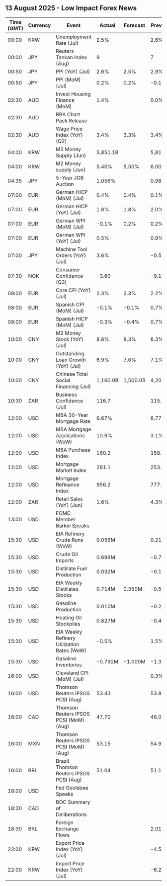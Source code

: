 ## 13 August 2025 - Low Impact Forex News

| Time (GMT) | Currency | Event | Actual | Forecast | Previous |
|------|----------|-------|--------|----------|----------|
| 00:00 | KRW | Unemployment Rate (Jul) | 2.5% |  | 2.6% |
| 00:00 | JPY | Reuters Tankan Index (Aug) | 9 |  | 7 |
| 00:50 | JPY | PPI (YoY) (Jul) | 2.6% | 2.5% | 2.9% |
| 00:50 | JPY | PPI (MoM) (Jul) | 0.2% | 0.2% | -0.1% |
| 02:30 | AUD | Invest Housing Finance (MoM) | 1.4% |  | 0.0% |
| 02:30 | AUD | RBA Chart Pack Release |  |  |  |
| 02:30 | AUD | Wage Price Index (YoY) (Q2) | 3.4% | 3.3% | 3.4% |
| 04:00 | KRW | M3 Money Supply (Jun) | 5,851.1B |  | 5,815.4B |
| 04:00 | KRW | M2 Money supply (Jun) | 5.40% | 5.50% | 6.00% |
| 04:35 | JPY | 5-Year JGB Auction | 1.056% |  | 0.989% |
| 07:00 | EUR | German HICP (MoM) (Jul) | 0.4% | 0.4% | 0.1% |
| 07:00 | EUR | German HICP (YoY) (Jul) | 1.8% | 1.8% | 2.0% |
| 07:00 | EUR | German WPI (MoM) (Jul) | -0.1% | 0.2% | 0.2% |
| 07:00 | EUR | German WPI (YoY) (Jul) | 0.5% |  | 0.9% |
| 07:00 | JPY | Machine Tool Orders (YoY) (Jul) | 3.6% |  | -0.5% |
| 07:30 | NOK | Consumer Confidence (Q3) | -3.60 |  | -9.10 |
| 08:00 | EUR | Core CPI (YoY) (Jul) | 2.3% | 2.3% | 2.2% |
| 08:00 | EUR | Spanish CPI (MoM) (Jul) | -0.1% | -0.1% | 0.7% |
| 08:00 | EUR | Spanish HICP (MoM) (Jul) | -0.3% | -0.4% | 0.7% |
| 10:00 | CNY | M2 Money Stock (YoY) (Jul) | 8.8% | 8.3% | 8.3% |
| 10:00 | CNY | Outstanding Loan Growth (YoY) (Jul) | 6.9% | 7.0% | 7.1% |
| 10:00 | CNY | Chinese Total Social Financing (Jul) | 1,160.0B | 1,500.0B | 4,200.0B |
| 10:30 | ZAR | Business Confidence (Jul) | 116.7 |  | 115.8 |
| 12:00 | USD | MBA 30-Year Mortgage Rate | 6.67% |  | 6.77% |
| 12:00 | USD | MBA Mortgage Applications (WoW) | 10.9% |  | 3.1% |
| 12:00 | USD | MBA Purchase Index | 160.2 |  | 158.0 |
| 12:00 | USD | Mortgage Market Index | 281.1 |  | 253.4 |
| 12:00 | USD | Mortgage Refinance Index | 956.2 |  | 777.4 |
| 12:00 | ZAR | Retail Sales (YoY) (Jun) | 1.6% |  | 4.3% |
| 13:00 | USD | FOMC Member Barkin Speaks |  |  |  |
| 15:30 | USD | EIA Refinery Crude Runs (WoW) | 0.056M |  | 0.213M |
| 15:30 | USD | Crude Oil Imports | 0.699M |  | -0.794M |
| 15:30 | USD | Distillate Fuel Production | 0.032M |  | -0.104M |
| 15:30 | USD | EIA Weekly Distillates Stocks | 0.714M | 0.350M | -0.565M |
| 15:30 | USD | Gasoline Production | 0.010M |  | -0.239M |
| 15:30 | USD | Heating Oil Stockpiles | 0.827M |  | -0.456M |
| 15:30 | USD | EIA Weekly Refinery Utilization Rates (WoW) | -0.5% |  | 1.5% |
| 15:30 | USD | Gasoline Inventories | -0.792M | -1.000M | -1.323M |
| 16:00 | USD | Cleveland CPI (MoM) (Jul) |  |  | 0.3% |
| 16:00 | USD | Thomson Reuters IPSOS PCSI (Aug) | 53.43 |  | 53.80 |
| 16:00 | CAD | Thomson Reuters IPSOS PCSI (MoM) (Aug) | 47.70 |  | 48.07 |
| 16:00 | MXN | Thomson Reuters IPSOS PCSI (MoM) (Aug) | 53.15 |  | 54.97 |
| 16:00 | BRL | Brazil Thomson Reuters IPSOS PCSI (Aug) | 51.04 |  | 51.15 |
| 18:00 | USD | Fed Goolsbee Speaks |  |  |  |
| 18:30 | CAD | BOC Summary of Deliberations |  |  |  |
| 18:30 | BRL | Foreign Exchange Flows |  |  | 2.010B |
| 22:00 | KRW | Export Price Index (YoY) (Jul) |  |  | -4.5% |
| 22:00 | KRW | Import Price Index (YoY) (Jul) |  |  | -6.2% |
